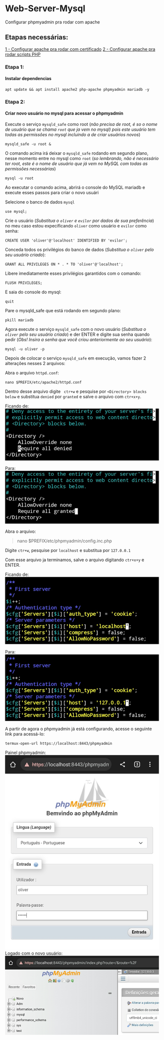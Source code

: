# Web-Server-Mysql
Configurar phpmyadmin pra rodar com apache

## Etapas necessárias:
<a href="https://github.com/Olliv3r/Web-Server">1 - Configurar apache pra rodar com certificado</a>
<a href="https://github.com/Olliv3r/Web-Server-Php">2 - Configurar apache pra rodar scripts PHP</a>

### Etapa 1:
#### Instalar dependencias
```
apt update && apt install apache2 php-apache phpmyadmin mariadb -y
```

### Etapa 2:
#### Criar novo usuário no mysql para acessar o phpmyadmin
Execute o serviço `mysqld_safe` como root (*não precisa de root, é so o nome de usuário que se chama `root` que ja vem no mysql) pois este usuário tem todas as permissôes no mysql incluindo a de criar usuários novos*)
```
mysqld_safe -u root &
```

O comando acima irá deixar o `mysqld_safe` rodando em segundo plano, nesse momento entre no mysql como `root` (*so lembrando, não é necessário ter root, este é o nome de usuário que já vem no MySQL com todas as permissôes necessárias*)
```
mysql -u root
```

Ao executar o comando acima, abrirá o console do MySQL mariadb e execute esses passos para criar o novo usuári

Selecione o banco de dados `mysql`
```
use mysql;
```

Crie o usuário (*Substitua o `oliver` e `evilor` por dados de sua preferência*) no meu caso estou expecificando `oliver` como usuário e `evilor` como senha:
```
CREATE USER 'oliver'@'localhost' IDENTIFIED BY 'evilor';
```

Conceda todos os privilégios do banco de dados (*Substitua o `oliver` pelo seu usuário criado*):
```
GRANT ALL PRIVILEGES ON * . * TO 'oliver'@'localhost';
```

Libere imediatamente esses privilégios garantidos com o comando:
```
FLUSH PRIVILEGES;
```

E saia do console do mysql:
```
quit
```

Pare o mysqld_safe que está rodando em segundo plano:
```
pkill mariadb
```

Agora execute o serviço `mysqld_safe`  com o novo usuário (*Substitua o `oliver` pelo seu usuário criado*) e der ENTER e digite sua senha quando pedir (*Obs! Insira a senha que você criou anteriormente ao seu usuário*):
```
mysql -u oliver -p
```

Depois de colocar o serviço `mysqld_safe` em execução, vamos fazer 2 alteraçôes nesses 2 arquivos:

Abra o arquivo `httpd.conf`:
```
nano $PREFIX/etc/apache2/httpd.conf
```

Dentro desse arquivo digite ` ctr+w` e pesquise por `<Directory> blocks below` e substitua `denied` por `granted` e salve o arquivo com `ctr+x+y`.

Ficando de:
![Acesso ao phpmyadmin negado](https://github.com/Olliv3r/Web-Server-Mysql/blob/main/media/mysql-denied.jpg)

Para:
![Permitir acesso ao phpmyadmin](https://github.com/Olliv3r/Web-Server-Mysql/blob/main/media/mysql-granted.jpg)

Abra o arquivo:
> nano $PREFIX/etc/phpmyadmin/config.inc.php

Digite `ctr+w`, pesquise por `localhost` e substitua por `127.0.0.1`

Com esse arquivo ja terminamos, salve o arquivo digitando `ctr+x+y` e ENTER.

Ficando de:
![Host local](https://github.com/Olliv3r/Web-Server-Mysql/blob/main/media/mysql-localhost.jpg)

Para:
![Alterando de localhost para 127.0.0.1](https://github.com/Olliv3r/Web-Server-Mysql/blob/main/media/mysql-ip.jpg)

A partir de agora o phpmyadmin já está configurando, acesse o seguinte link para acessá-lo:

```
termux-open-url https://localhost:8443/phpmyadmin
```

Painel phpmyadmin:
![Logando com novo usuário no phpmyadmin](https://github.com/Olliv3r/Web-Server-Mysql/blob/main/media/mysql-logando.jpg)
Logado com o novo usuário:
![Logado no phpmyadmin](https://github.com/Olliv3r/Web-Server-Mysql/blob/main/media/mysql-logado.jpg)
